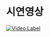 <h1>시연영상</h1>

[![Video Label](http://img.youtube.com/vi/Ukxw37hXWy4/0.jpg)](https://www.youtube.com/Ukxw37hXWy4)
